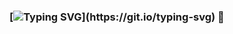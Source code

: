 ### [![Typing SVG](https://readme-typing-svg.demolab.com/?lines=Welcome+to+my+GitHub!+Explore+my+code+and+unleash+your+coding+curiosity.+Reach+out+if+you+have+questions.+Happy+coding!)](https://git.io/typing-svg) 👋

<!--
**vivek-pr/vivek-pr** is a ✨ _special_ ✨ repository because its `README.md` (this file) appears on your GitHub profile.

Here are some ideas to get you started:

- 🔭 I’m currently working on ...
- 🌱 I’m currently learning ...
- 👯 I’m looking to collaborate on ...
- 🤔 I’m looking for help with ...
- 💬 Ask me about ...
- 📫 How to reach me: ...
- 😄 Pronouns: ...
- ⚡ Fun fact: ...
-->
